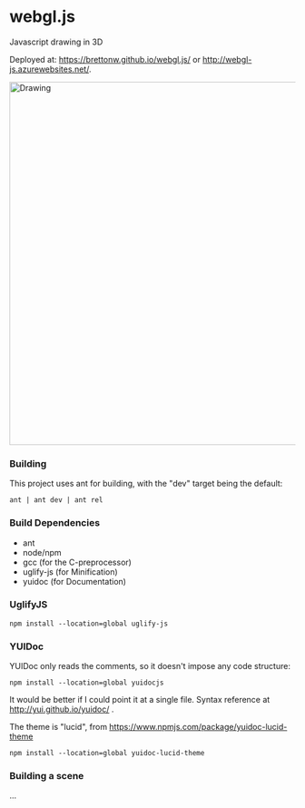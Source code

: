 # webgl.js
Javascript drawing in 3D 

Deployed at: https://brettonw.github.io/webgl.js/ or http://webgl-js.azurewebsites.net/.

<img style="width:640px; margin: 0 auto;" src="/src/main/img/sample.png" alt="Drawing"/>

### Building
This project uses ant for building, with the "dev" target being the default:
 
    ant | ant dev | ant rel

### Build Dependencies
* ant
* node/npm
* gcc (for the C-preprocessor)
* uglify-js (for Minification)
* yuidoc (for Documentation)

### UglifyJS

    npm install --location=global uglify-js

### YUIDoc
YUIDoc only reads the comments, so it doesn't impose any code structure:
 
    npm install --location=global yuidocjs
    
It would be better if I could point it at a single file. Syntax reference at 
http://yui.github.io/yuidoc/
.

The theme is "lucid", from https://www.npmjs.com/package/yuidoc-lucid-theme

    npm install --location=global yuidoc-lucid-theme
    
### Building a scene
...
